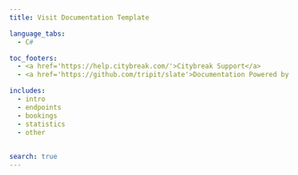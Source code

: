 ```yaml
---
title: Visit Documentation Template

language_tabs:
  - C#

toc_footers:
  - <a href='https://help.citybreak.com/'>Citybreak Support</a> 
  - <a href='https://github.com/tripit/slate'>Documentation Powered by Slate</a>

includes:
  - intro
  - endpoints
  - bookings
  - statistics
  - other
  

search: true
---
```

